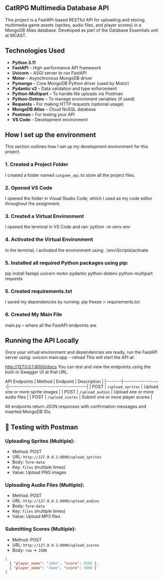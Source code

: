 ## CatRPG Multimedia Database API

This project is a FastAPI-based RESTful API for uploading and storing multimedia game assets (sprites, audio files, and player scores) in a MongoDB Atlas database. Developed as part of the Database Essentials unit at MCAST.


## Technologies Used
- **Python 3.11**
- **FastAPI** – High-performance API framework
- **Uvicorn** – ASGI server to run FastAPI
- **Motor** – Asynchronous MongoDB driver
- **Pymongo** – Core MongoDB Python driver (used by Motor)
- **Pydantic v2** – Data validation and type enforcement
- **Python-Multipart** – To handle file uploads via Postman
- **Python-Dotenv** – To manage environment variables (if used)
- **Requests** – For making HTTP requests (optional usage)
- **MongoDB Atlas** – Cloud NoSQL database
- **Postman** – For testing your API
- **VS Code** – Development environment



## How I set up the environment
This section outlines how I set up my development environment for this project.

### 1. Created a Project Folder
I created a folder named `catgame_api` to store all the project files.

### 2. Opened VS Code
I opened the folder in Visual Studio Code, which I used as my code editor throughout the assignment.

### 3. Created a Virtual Environment
I opened the terminal in VS Code and ran:
python -m venv env

### 4. Activated the Virtual Environment
In the terminal, I activated the environment using:
.\env\Scripts\activate   

### 5. Installed all required Python packages using pip:
pip install fastapi uvicorn motor pydantic python-dotenv python-multipart requests

### 5. Created requirements.txt
I saved my dependencies by running:
pip freeze > requirements.txt

### 6. Created My Main File
main.py – where all the FastAPI endpoints are



## Running the API Locally

Once your virtual environment and dependencies are ready, run the FastAPI server using:
uvicorn main:app --reload
This will start the API at:

http://127.0.0.1:8000/docs
You can test and view the endpoints using the built-in Swagger UI at that URL.

API Endpoints
| Method | Endpoint          | Description                            |
|--------|-------------------|----------------------------------------|
| POST   | `/upload_sprites` | Upload one or more sprite images       |
| POST   | `/upload_audios`  | Upload one or more audio files         |
| POST   | `/upload_scores`  | Submit one or more player scores       |

All endpoints return JSON responses with confirmation messages and inserted MongoDB IDs.



## 🧪 Testing with Postman

### Uploading Sprites (Multiple):
- Method: POST
- URL: `http://127.0.0.1:8000/upload_sprites`
- Body: `form-data`
- Key: `files` (multiple times)
- Value: Upload PNG images

### Uploading Audio Files (Multiple):
- Method: POST
- URL: `http://127.0.0.1:8000/upload_audios`
- Body: `form-data`
- Key: `files` (multiple times)
- Value: Upload MP3 files

### Submitting Scores (Multiple):
- Method: POST
- URL: `http://127.0.0.1:8000/upload_scores`
- Body: `raw` → `JSON`
```json
[
  { "player_name": "John", "score": 4500 },
  { "player_name": "Jane", "score": 3900 }
]
